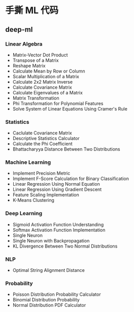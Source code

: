 # 手撕 ML 代码

## deep-ml
### Linear Algebra
- Matrix-Vector Dot Product
- Transpose of a Matrix
- Reshape Matrix
- Calculate Mean by Row or Column
- Scalar Multiplication of a Matrix
- Calculate 2x2 Matrix Inverse
- Calculate Covariance Matrix
- Calculate Eigenvalues of a Matrix
- Matrix Transformation
- Phi Transformation for Polynomial Features
- Solve System of Linear Equations Using Cramer's Rule
### Statistics
- Caclulate Covariance Matrix
- Descriptive Statistics Calculator
- Calculate the Phi Coefficient
- Bhattacharyya Distance Between Two Distributions
### Machine Learning
- Implement Precision Metric
- Implement F-Score Calculation for Binary Classification
- Linear Regression Using Normal Equation
- Linear Regression Using Gradient Descent
- Feature Scaling Implementation
- K-Means Clustering
### Deep Learning
- Sigmoid Activation Function Understanding
- Softmax Activation Function Implementation
- Single Neuron
- Single Neuron with Backpropagation
- KL Divergence Between Two Normal Distributions
### NLP
- Optimal String Alignment Distance
### Probability
- Poisson Distribution Probability Calculator
- Binomial Distribution Probability
- Normal Distribution PDF Calculator
